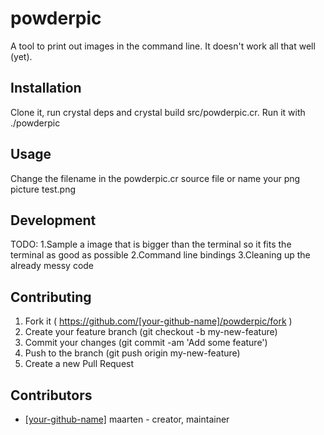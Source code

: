 # powderpic

A tool to print out images in the command line. It doesn't work all that well (yet).

## Installation

Clone it, run crystal deps and crystal build src/powderpic.cr. Run it with ./powderpic

## Usage

Change the filename in the powderpic.cr source file or name your png picture test.png

## Development
TODO:
  1.Sample a image that is bigger than the terminal so it fits the terminal as good as possible
  2.Command line bindings
  3.Cleaning up the already messy code

## Contributing

1. Fork it ( https://github.com/[your-github-name]/powderpic/fork )
2. Create your feature branch (git checkout -b my-new-feature)
3. Commit your changes (git commit -am 'Add some feature')
4. Push to the branch (git push origin my-new-feature)
5. Create a new Pull Request

## Contributors

- [[your-github-name]](https://github.com/[your-github-name]) maarten - creator, maintainer
